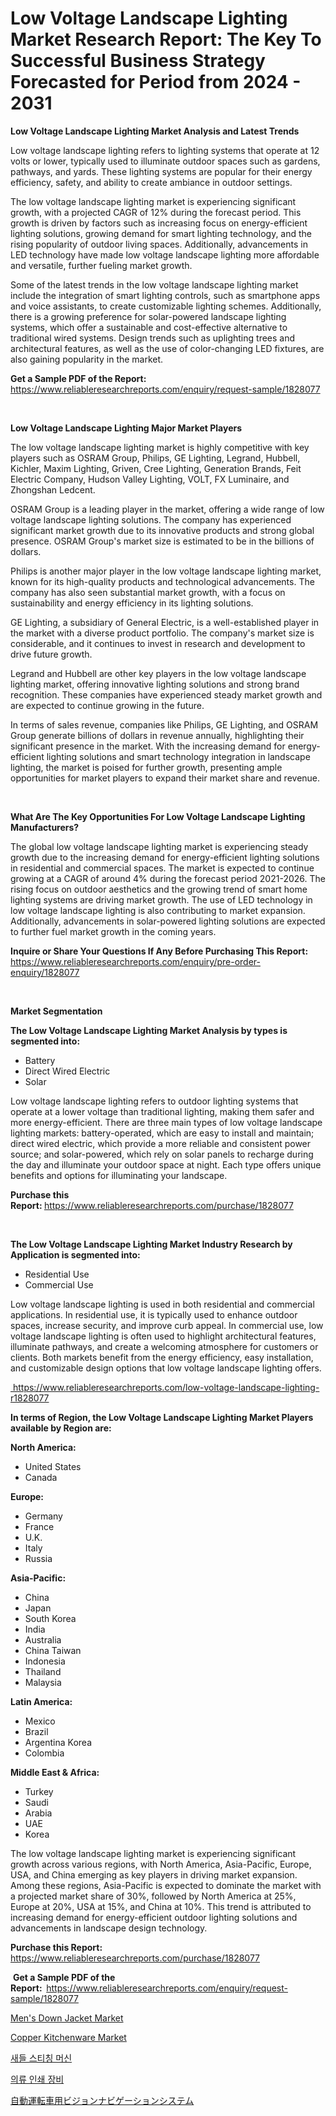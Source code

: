 <p><h1>Low Voltage Landscape Lighting Market Research Report: The Key To Successful Business Strategy Forecasted for Period from 2024 - 2031</h1></p><p><strong>Low Voltage Landscape Lighting Market Analysis and Latest Trends</strong></p>
<p><p>Low voltage landscape lighting refers to lighting systems that operate at 12 volts or lower, typically used to illuminate outdoor spaces such as gardens, pathways, and yards. These lighting systems are popular for their energy efficiency, safety, and ability to create ambiance in outdoor settings.</p><p>The low voltage landscape lighting market is experiencing significant growth, with a projected CAGR of 12% during the forecast period. This growth is driven by factors such as increasing focus on energy-efficient lighting solutions, growing demand for smart lighting technology, and the rising popularity of outdoor living spaces. Additionally, advancements in LED technology have made low voltage landscape lighting more affordable and versatile, further fueling market growth.</p><p>Some of the latest trends in the low voltage landscape lighting market include the integration of smart lighting controls, such as smartphone apps and voice assistants, to create customizable lighting schemes. Additionally, there is a growing preference for solar-powered landscape lighting systems, which offer a sustainable and cost-effective alternative to traditional wired systems. Design trends such as uplighting trees and architectural features, as well as the use of color-changing LED fixtures, are also gaining popularity in the market.</p></p>
<p><strong>Get a Sample PDF of the Report:&nbsp;</strong> <a href="https://www.reliableresearchreports.com/enquiry/request-sample/1828077">https://www.reliableresearchreports.com/enquiry/request-sample/1828077</a></p>
<p>&nbsp;</p>
<p><strong>Low Voltage Landscape Lighting Major Market Players</strong></p>
<p><p>The low voltage landscape lighting market is highly competitive with key players such as OSRAM Group, Philips, GE Lighting, Legrand, Hubbell, Kichler, Maxim Lighting, Griven, Cree Lighting, Generation Brands, Feit Electric Company, Hudson Valley Lighting, VOLT, FX Luminaire, and Zhongshan Ledcent.</p><p>OSRAM Group is a leading player in the market, offering a wide range of low voltage landscape lighting solutions. The company has experienced significant market growth due to its innovative products and strong global presence. OSRAM Group's market size is estimated to be in the billions of dollars.</p><p>Philips is another major player in the low voltage landscape lighting market, known for its high-quality products and technological advancements. The company has also seen substantial market growth, with a focus on sustainability and energy efficiency in its lighting solutions.</p><p>GE Lighting, a subsidiary of General Electric, is a well-established player in the market with a diverse product portfolio. The company's market size is considerable, and it continues to invest in research and development to drive future growth.</p><p>Legrand and Hubbell are other key players in the low voltage landscape lighting market, offering innovative lighting solutions and strong brand recognition. These companies have experienced steady market growth and are expected to continue growing in the future.</p><p>In terms of sales revenue, companies like Philips, GE Lighting, and OSRAM Group generate billions of dollars in revenue annually, highlighting their significant presence in the market. With the increasing demand for energy-efficient lighting solutions and smart technology integration in landscape lighting, the market is poised for further growth, presenting ample opportunities for market players to expand their market share and revenue.</p></p>
<p>&nbsp;</p>
<p><strong>What Are The Key Opportunities For Low Voltage Landscape Lighting Manufacturers?</strong></p>
<p><p>The global low voltage landscape lighting market is experiencing steady growth due to the increasing demand for energy-efficient lighting solutions in residential and commercial spaces. The market is expected to continue growing at a CAGR of around 4% during the forecast period 2021-2026. The rising focus on outdoor aesthetics and the growing trend of smart home lighting systems are driving market growth. The use of LED technology in low voltage landscape lighting is also contributing to market expansion. Additionally, advancements in solar-powered lighting solutions are expected to further fuel market growth in the coming years.</p></p>
<p><strong>Inquire or Share Your Questions If Any Before Purchasing This Report:</strong> <a href="https://www.reliableresearchreports.com/enquiry/pre-order-enquiry/1828077">https://www.reliableresearchreports.com/enquiry/pre-order-enquiry/1828077</a></p>
<p>&nbsp;</p>
<p><strong>Market Segmentation</strong></p>
<p><strong>The Low Voltage Landscape Lighting Market Analysis by types is segmented into:</strong></p>
<p><ul><li>Battery</li><li>Direct Wired Electric</li><li>Solar</li></ul></p>
<p><p>Low voltage landscape lighting refers to outdoor lighting systems that operate at a lower voltage than traditional lighting, making them safer and more energy-efficient. There are three main types of low voltage landscape lighting markets: battery-operated, which are easy to install and maintain; direct wired electric, which provide a more reliable and consistent power source; and solar-powered, which rely on solar panels to recharge during the day and illuminate your outdoor space at night. Each type offers unique benefits and options for illuminating your landscape.</p></p>
<p><strong>Purchase this Report:&nbsp;</strong><a href="https://www.reliableresearchreports.com/purchase/1828077">https://www.reliableresearchreports.com/purchase/1828077</a></p>
<p>&nbsp;</p>
<p><strong>The Low Voltage Landscape Lighting Market Industry Research by Application is segmented into:</strong></p>
<p><ul><li>Residential Use</li><li>Commercial Use</li></ul></p>
<p><p>Low voltage landscape lighting is used in both residential and commercial applications. In residential use, it is typically used to enhance outdoor spaces, increase security, and improve curb appeal. In commercial use, low voltage landscape lighting is often used to highlight architectural features, illuminate pathways, and create a welcoming atmosphere for customers or clients. Both markets benefit from the energy efficiency, easy installation, and customizable design options that low voltage landscape lighting offers.</p></p>
<p><a href="https://www.reliableresearchreports.com/low-voltage-landscape-lighting-r1828077">&nbsp;https://www.reliableresearchreports.com/low-voltage-landscape-lighting-r1828077</a></p>
<p><strong>In terms of Region, the Low Voltage Landscape Lighting Market Players available by Region are:</strong></p>
<p>
    <p> <strong> North America: </strong>
        <ul>
            <li>United States</li>
            <li>Canada</li>
        </ul>
        </p> 
    <p> <strong> Europe: </strong>
        <ul>
            <li>Germany</li>
            <li>France</li>
            <li>U.K.</li>
            <li>Italy</li>
            <li>Russia</li>
        </ul>
        </p> 
    <p> <strong> Asia-Pacific: </strong>
        <ul>
            <li>China</li>
            <li>Japan</li>
            <li>South Korea</li>
            <li>India</li>
            <li>Australia</li>
            <li>China Taiwan</li>
            <li>Indonesia</li>
            <li>Thailand</li>
            <li>Malaysia</li>
        </ul>
        </p> 
    <p> <strong> Latin America: </strong>
        <ul>
            <li>Mexico</li>
            <li>Brazil</li>
            <li>Argentina Korea</li>
            <li>Colombia</li>
        </ul>
        </p> 
    <p> <strong> Middle East & Africa: </strong>
        <ul>
            <li>Turkey</li>
            <li>Saudi</li>
            <li>Arabia</li>
            <li>UAE</li>
            <li>Korea</li>
        </ul>
    </p>
    </p>
<p><p>The low voltage landscape lighting market is experiencing significant growth across various regions, with North America, Asia-Pacific, Europe, USA, and China emerging as key players in driving market expansion. Among these regions, Asia-Pacific is expected to dominate the market with a projected market share of 30%, followed by North America at 25%, Europe at 20%, USA at 15%, and China at 10%. This trend is attributed to increasing demand for energy-efficient outdoor lighting solutions and advancements in landscape design technology.</p></p>
<p><strong>Purchase this Report: </strong><a href="https://www.reliableresearchreports.com/purchase/1828077">https://www.reliableresearchreports.com/purchase/1828077</a></p>
<p>&nbsp;<strong>Get a Sample PDF of the Report:&nbsp;&nbsp;</strong><a href="https://www.reliableresearchreports.com/enquiry/request-sample/1828077">https://www.reliableresearchreports.com/enquiry/request-sample/1828077</a></p>
<p><strong></strong></p>
<p><p><a href="https://github.com/indrystar/Market-Research-Report-List-3/blob/main/mens-down-jacket-market.md">Men's Down Jacket Market</a></p><p><a href="https://github.com/josesg55/Market-Research-Report-List-3/blob/main/copper-kitchenware-market.md">Copper Kitchenware Market</a></p><p><a href="https://github.com/DavidRobb19/Market-Research-Report-List-1/blob/main/9035593149172.md">새들 스티칭 머신</a></p><p><a href="https://github.com/mithunmistry2258/Market-Research-Report-List-1/blob/main/7806706149173.md">의류 인쇄 장비</a></p><p><a href="https://github.com/zoetazuur/Market-Research-Report-List-2/blob/main/8238553141317.md">自動運転車用ビジョンナビゲーションシステム</a></p></p>